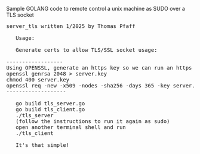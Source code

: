 Sample GOLANG code to remote control a unix machine as SUDO over a TLS socket 
<pre>server_tls written 1/2025 by Thomas Pfaff

   Usage:

   Generate certs to allow TLS/SSL socket usage:

------------------
Using OPENSSL, generate an https key so we can run an https server easily:
openssl genrsa 2048 > server.key
chmod 400 server.key
openssl req -new -x509 -nodes -sha256 -days 365 -key server.key -out server.crt
-------------------

   go build tls_server.go
   go build tls_client.go
   ./tls_server
   (follow the instructions to run it again as sudo)
   open another terminal shell and run
   ./tls_client

   It's that simple!
</pre>
